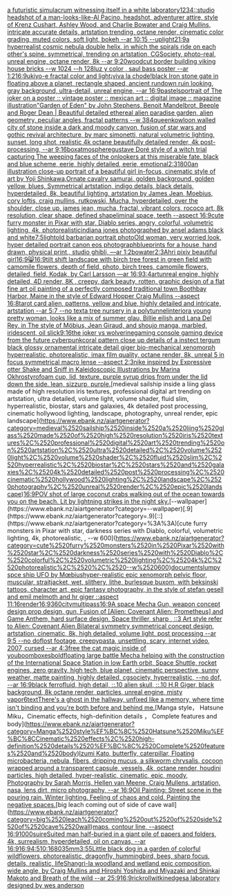 [a futuristic simulacrum witnessing itself in a white laboratory](https://www.ebank.nz/aiartgenerator?category=a%2520futuristic%2520simulacrum%2520witnessing%2520itself%2520in%2520a%2520white%2520laboratory)[1234](https://www.ebank.nz/aiartgenerator?category=1234)[::](https://www.ebank.nz/aiartgenerator?category=%3A%3A)[studio headshot of a man-looks-like-Al Pacino, headshot, adventurer attire, style of Krenz Cushart, Ashley Wood, and Charlie Bowater and Craig Mullins, intricate accurate details, artstation trending, octane render, cinematic color grading, muted colors, soft light, bokeh --ar 10:15 --uplight](https://www.ebank.nz/aiartgenerator?category=studio%2520headshot%2520of%2520a%2520man-looks-like-Al%2520Pacino%2C%2520headshot%2C%2520adventurer%2520attire%2C%2520style%2520of%2520Krenz%2520Cushart%2C%2520Ashley%2520Wood%2C%2520and%2520Charlie%2520Bowater%2520and%2520Craig%2520Mullins%2C%2520intricate%2520accurate%2520details%2C%2520artstation%2520trending%2C%2520octane%2520render%2C%2520cinematic%2520color%2520grading%2C%2520muted%2520colors%2C%2520soft%2520light%2C%2520bokeh%2520--ar%252010%3A15%2520--uplight)[21:9](https://www.ebank.nz/aiartgenerator?category=21%3A9)[a hyperrealist cosmic nebula double helix, in which the spirals ride on each other's spine. symmetrical, trending on artstation, CGSociety, photo-real, unreal engine, octane render, 8k --ar 9:20](https://www.ebank.nz/aiartgenerator?category=a%2520hyperrealist%2520cosmic%2520nebula%2520double%2520helix%2C%2520in%2520which%2520the%2520spirals%2520ride%2520on%2520each%2520other%27s%2520spine.%2520symmetrical%2C%2520trending%2520on%2520artstation%2C%2520CGSociety%2C%2520photo-real%2C%2520unreal%2520engine%2C%2520octane%2520render%2C%25208k%2520--ar%25209%3A20)[woodcut border building viking house bricks --w 1024 --h 128](https://www.ebank.nz/aiartgenerator?category=woodcut%2520border%2520building%2520viking%2520house%2520bricks%2520--w%25201024%2520--h%2520128)[luz y color , saul bass poster --ar 1:2](https://www.ebank.nz/aiartgenerator?category=luz%2520y%2520color%2520%2C%2520saul%2520bass%2520poster%2520--ar%25201%3A2)[16:9](https://www.ebank.nz/aiartgenerator?category=16%3A9)[ukiyo-e fractal color and light](https://www.ebank.nz/aiartgenerator?category=ukiyo-e%2520fractal%2520color%2520and%2520light)[¡viva la chode!](https://www.ebank.nz/aiartgenerator?category=%C2%A1viva%2520la%2520chode%21)[black Iron stone gate in floating above a planet, rectangle shaped, ancient rundown ruin looking, gray background, ultra-detail, unreal engine, --ar 16:9](https://www.ebank.nz/aiartgenerator?category=black%2520Iron%2520stone%2520gate%2520in%2520floating%2520above%2520a%2520planet%2C%2520rectangle%2520shaped%2C%2520ancient%2520rundown%2520ruin%2520looking%2C%2520gray%2520background%2C%2520ultra-detail%2C%2520unreal%2520engine%2C%2520--ar%252016%3A9)[pastels](https://www.ebank.nz/aiartgenerator?category=pastels)[portrait of The joker on a poster :: vintage poster :: mexican art :: digital image :: magazine illustration](https://www.ebank.nz/aiartgenerator?category=portrait%2520of%2520The%2520joker%2520on%2520a%2520poster%2520%3A%3A%2520vintage%2520poster%2520%3A%3A%2520mexican%2520art%2520%3A%3A%2520digital%2520image%2520%3A%3A%2520magazine%2520illustration)["Garden of Eden" by John Stephens, Benoit Mandelbrot, Beeple and Roger Dean | Beautiful detailed ethereal alien paradise garden, alien geometry, peculiar angles, fractal patterns --w 384](https://www.ebank.nz/aiartgenerator?category=%22Garden%2520of%2520Eden%22%2520by%2520John%2520Stephens%2C%2520Benoit%2520Mandelbrot%2C%2520Beeple%2520and%2520Roger%2520Dean%2520%7C%2520Beautiful%2520detailed%2520ethereal%2520alien%2520paradise%2520garden%2C%2520alien%2520geometry%2C%2520peculiar%2520angles%2C%2520fractal%2520patterns%2520--w%2520384)[queen](https://www.ebank.nz/aiartgenerator?category=queen)[kowloon walled city of stone inside a dark and moody canyon, fusion of star wars and gothic revival architecture, by marc simonetti, natural volumetric lighting, sunset, long shot, realistic 4k octane beautifully detailed render, 4k post-processing, --ar 9:16](https://www.ebank.nz/aiartgenerator?category=kowloon%2520walled%2520city%2520of%2520stone%2520inside%2520a%2520dark%2520and%2520moody%2520canyon%2C%2520fusion%2520of%2520star%2520wars%2520and%2520gothic%2520revival%2520architecture%2C%2520by%2520marc%2520simonetti%2C%2520natural%2520volumetric%2520lighting%2C%2520sunset%2C%2520long%2520shot%2C%2520realistic%25204k%2520octane%2520beautifully%2520detailed%2520render%2C%25204k%2520post-processing%2C%2520--ar%25209%3A16)[box](https://www.ebank.nz/aiartgenerator?category=box)[atmosphere](https://www.ebank.nz/aiartgenerator?category=atmosphere)[gustave Doré style of a witch trial capturing The weeping faces of the onlookers at this miserable fate. black and blue scheme, eerie, highly detailed, eerie, emotional](https://www.ebank.nz/aiartgenerator?category=gustave%2520Dor%C3%A9%2520style%2520of%2520a%2520witch%2520trial%2520capturing%2520The%2520weeping%2520faces%2520of%2520the%2520onlookers%2520at%2520this%2520miserable%2520fate.%2520black%2520and%2520blue%2520scheme%2C%2520eerie%2C%2520highly%2520detailed%2C%2520eerie%2C%2520emotional)[2:3](https://www.ebank.nz/aiartgenerator?category=2%3A3)[1](https://www.ebank.nz/aiartgenerator?category=1)[800](https://www.ebank.nz/aiartgenerator?category=800)[an illustration close-up portrait of a beautiful girl in-focus, cinematic style of art by Yoji Shinkawa,Ornate cavalry samurai, golden background, golden yellow, blues, Symmetrical artstation, indigo details, black details, hyperdetailed, 8k, beautiful lighting, artstation by James Jean, Moebius, cory loftis, craig mullins, rutkowski, Mucha, hyperdetailed, over the shoulder, close up, james jean, mucha, fractal, vibrant colors, rococo art, 8k resolution, clear shape, defined shape](https://www.ebank.nz/aiartgenerator?category=an%2520illustration%2520close-up%2520portrait%2520of%2520a%2520beautiful%2520girl%2520in-focus%2C%2520cinematic%2520style%2520of%2520art%2520by%2520Yoji%2520Shinkawa%2COrnate%2520cavalry%2520samurai%2C%2520golden%2520background%2C%2520golden%2520yellow%2C%2520blues%2C%2520Symmetrical%2520artstation%2C%2520indigo%2520details%2C%2520black%2520details%2C%2520hyperdetailed%2C%25208k%2C%2520beautiful%2520lighting%2C%2520artstation%2520by%2520James%2520Jean%2C%2520Moebius%2C%2520cory%2520loftis%2C%2520craig%2520mullins%2C%2520rutkowski%2C%2520Mucha%2C%2520hyperdetailed%2C%2520over%2520the%2520shoulder%2C%2520close%2520up%2C%2520james%2520jean%2C%2520mucha%2C%2520fractal%2C%2520vibrant%2520colors%2C%2520rococo%2520art%2C%25208k%2520resolution%2C%2520clear%2520shape%2C%2520defined%2520shape)[liminal space, teeth --aspect 16:9](https://www.ebank.nz/aiartgenerator?category=liminal%2520space%2C%2520teeth%2520--aspect%252016%3A9)[cute furry monster in Pixar with star, Diablo series, angry, colorful, volumetric lighting, 4k, photorealistic](https://www.ebank.nz/aiartgenerator?category=cute%2520furry%2520monster%2520in%2520Pixar%2520with%2520star%2C%2520Diablo%2520series%2C%2520angry%2C%2520colorful%2C%2520volumetric%2520lighting%2C%25204k%2C%2520photorealistic)[indiana jones photographed by ansel adams black and white](https://www.ebank.nz/aiartgenerator?category=indiana%2520jones%2520photographed%2520by%2520ansel%2520adams%2520black%2520and%2520white)[7:5](https://www.ebank.nz/aiartgenerator?category=7%3A5)[light](https://www.ebank.nz/aiartgenerator?category=light)[old barbarian portrait photo](https://www.ebank.nz/aiartgenerator?category=old%2520barbarian%2520portrait%2520photo)[Old woman, very worried look, hyper detailed portrait canon eos photograph](https://www.ebank.nz/aiartgenerator?category=Old%2520woman%2C%2520very%2520worried%2520look%2C%2520hyper%2520detailed%2520portrait%2520canon%2520eos%2520photograph)[blueprints for a house, hand drawn, physical print,, studio ghibli,   —ar 1:2](https://www.ebank.nz/aiartgenerator?category=blueprints%2520for%2520a%2520house%2C%2520hand%2520drawn%2C%2520physical%2520print%2C%2C%2520studio%2520ghibli%2C%2520%2520%2520%E2%80%94ar%25201%3A2)[bowater](https://www.ebank.nz/aiartgenerator?category=bowater)[2:3](https://www.ebank.nz/aiartgenerator?category=2%3A3)[Ahri pixiv beautiful girl](https://www.ebank.nz/aiartgenerator?category=Ahri%2520pixiv%2520beautiful%2520girl)[16:9](https://www.ebank.nz/aiartgenerator?category=16%3A9)[😸](https://www.ebank.nz/aiartgenerator?category=%F0%9F%98%B8)[16:9](https://www.ebank.nz/aiartgenerator?category=16%3A9)[tilt shift landscape with birch tree forest in green field with camomile flowers, depth of field, photo, birch trees, camomile flowers, detailed, field, Kodak, by Carl Larsson —ar 16:9](https://www.ebank.nz/aiartgenerator?category=tilt%2520shift%2520landscape%2520with%2520birch%2520tree%2520forest%2520in%2520green%2520field%2520with%2520camomile%2520flowers%2C%2520depth%2520of%2520field%2C%2520photo%2C%2520birch%2520trees%2C%2520camomile%2520flowers%2C%2520detailed%2C%2520field%2C%2520Kodak%2C%2520by%2520Carl%2520Larsson%2520%E2%80%94ar%252016%3A9)[3:4](https://www.ebank.nz/aiartgenerator?category=3%3A4)[art](https://www.ebank.nz/aiartgenerator?category=art)[unreal engine, highly detailed, 4D render, 8K , creepy, dark beauty, rotten, graphic design of a flat fine art oil painting of a perfectly composed traditional town Boothbay Harbor, Maine in the style of Edward Hopper Craig Mullins --aspect 16:8](https://www.ebank.nz/aiartgenerator?category=unreal%2520engine%2C%2520highly%2520detailed%2C%25204D%2520render%2C%25208K%2520%2C%2520creepy%2C%2520dark%2520beauty%2C%2520rotten%2C%2520graphic%2520design%2520of%2520a%2520flat%2520fine%2520art%2520oil%2520painting%2520of%2520a%2520perfectly%2520composed%2520traditional%2520town%2520Boothbay%2520Harbor%2C%2520Maine%2520in%2520the%2520style%2520of%2520Edward%2520Hopper%2520Craig%2520Mullins%2520--aspect%252016%3A8)[tarot card alien, patterns, yellow and blue, highly detailed and intricate, artstation --ar 5:7 --no text](https://www.ebank.nz/aiartgenerator?category=tarot%2520card%2520alien%2C%2520patterns%2C%2520yellow%2520and%2520blue%2C%2520highly%2520detailed%2520and%2520intricate%2C%2520artstation%2520--ar%25205%3A7%2520--no%2520text)[a tree nursery in a polytunnel](https://www.ebank.nz/aiartgenerator?category=a%2520tree%2520nursery%2520in%2520a%2520polytunnel)[interior](https://www.ebank.nz/aiartgenerator?category=interior)[a young pretty woman, looks like a mix of summer glau, Billie eilish and Lana Del Rey, in The style of Möbius, Jean Giraud, and shoujo manga, marbled, iridescent, oil slick](https://www.ebank.nz/aiartgenerator?category=a%2520young%2520pretty%2520woman%2C%2520looks%2520like%2520a%2520mix%2520of%2520summer%2520glau%2C%2520Billie%2520eilish%2520and%2520Lana%2520Del%2520Rey%2C%2520in%2520The%2520style%2520of%2520M%C3%B6bius%2C%2520Jean%2520Giraud%2C%2520and%2520shoujo%2520manga%2C%2520marbled%2C%2520iridescent%2C%2520oil%2520slick)[9:16](https://www.ebank.nz/aiartgenerator?category=9%3A16)[the joker vs wolverine](https://www.ebank.nz/aiartgenerator?category=the%2520joker%2520vs%2520wolverine)[gaming console gaming device from the future cyberpunk](https://www.ebank.nz/aiartgenerator?category=gaming%2520console%2520gaming%2520device%2520from%2520the%2520future%2520cyberpunk)[coral pattern close up details of a instect tergum black glossy ornamental intricate detail giger bio-mechanical xenomorph hyperrealistic, photorealistic, imax film quality, octane render, 8k, unreal 5 in focus symmetrical macro lense --aspect 2:3](https://www.ebank.nz/aiartgenerator?category=coral%2520pattern%2520close%2520up%2520details%2520of%2520a%2520instect%2520tergum%2520black%2520glossy%2520ornamental%2520intricate%2520detail%2520giger%2520bio-mechanical%2520xenomorph%2520hyperrealistic%2C%2520photorealistic%2C%2520imax%2520film%2520quality%2C%2520octane%2520render%2C%25208k%2C%2520unreal%25205%2520in%2520focus%2520symmetrical%2520macro%2520lense%2520--aspect%25202%3A3)[nike inspired by Expressive otter Shake and Sniff in Kaleidoscopic Illustrations by Marina Okhro](https://www.ebank.nz/aiartgenerator?category=nike%2520inspired%2520by%2520Expressive%2520otter%2520Shake%2520and%2520Sniff%2520in%2520Kaleidoscopic%2520Illustrations%2520by%2520Marina%2520Okhro)[styrofoam cup, lid, texture. purple syrup drips from under the lid down the side. lean, sizzurp, purple.](https://www.ebank.nz/aiartgenerator?category=styrofoam%2520cup%2C%2520lid%2C%2520texture.%2520purple%2520syrup%2520drips%2520from%2520under%2520the%2520lid%2520down%2520the%2520side.%2520lean%2C%2520sizzurp%2C%2520purple.)[medieval sailship inside a liing glass made of high resolution iris textures, professional digital art trending on artstation, ultra detailed, volume light, volume shader, fluid slim, hyperrealistic, biostar, stars and galaxies, 4k detailed post processing, cinematic hollywood lighting, landscape, photography, unreal render, epic landscape](https://www.ebank.nz/aiartgenerator?category=medieval%2520sailship%2520inside%2520a%2520liing%2520glass%2520made%2520of%2520high%2520resolution%2520iris%2520textures%2C%2520professional%2520digital%2520art%2520trending%2520on%2520artstation%2C%2520ultra%2520detailed%2C%2520volume%2520light%2C%2520volume%2520shader%2C%2520fluid%2520slim%2C%2520hyperrealistic%2C%2520biostar%2C%2520stars%2520and%2520galaxies%2C%25204k%2520detailed%2520post%2520processing%2C%2520cinematic%2520hollywood%2520lighting%2C%2520landscape%2C%2520photography%2C%2520unreal%2520render%2C%2520epic%2520landscape)[16:9](https://www.ebank.nz/aiartgenerator?category=16%3A9)[POV shot of large coconut crabs walking out of the ocean towards you on the beach. Lit by lightning strikes in the night sky.](https://www.ebank.nz/aiartgenerator?category=POV%2520shot%2520of%2520large%2520coconut%2520crabs%2520walking%2520out%2520of%2520the%2520ocean%2520towards%2520you%2520on%2520the%2520beach.%2520Lit%2520by%2520lightning%2520strikes%2520in%2520the%2520night%2520sky.)[--wallpaper](https://www.ebank.nz/aiartgenerator?category=--wallpaper)[.9](https://www.ebank.nz/aiartgenerator?category=.9)[::](https://www.ebank.nz/aiartgenerator?category=%3A%3A)[cute furry monsters in Pixar with star, darkness series with Diablo, colorful, volumetric lighting, 4k, photorealistic, , --w 600](https://www.ebank.nz/aiartgenerator?category=cute%2520furry%2520monsters%2520in%2520Pixar%2520with%2520star%2C%2520darkness%2520series%2520with%2520Diablo%2C%2520colorful%2C%2520volumetric%2520lighting%2C%25204k%2C%2520photorealistic%2C%2520%2C%2520--w%2520600)[documents](https://www.ebank.nz/aiartgenerator?category=documents)[lumpy spce ship UFO by Mœbius](https://www.ebank.nz/aiartgenerator?category=lumpy%2520spce%2520ship%2520UFO%2520by%2520M%C5%93bius)[hyper-realistic epic xenomorph pelvic floor, muscular, straitjacket, wet, slithery, lithe, burlesque buxom, with beksinski tattoos, character art, epic fantasy photography, in the style of stefan gesell and emil melmoth and hr giger ::aspect 11:16](https://www.ebank.nz/aiartgenerator?category=hyper-realistic%2520epic%2520xenomorph%2520pelvic%2520floor%2C%2520muscular%2C%2520straitjacket%2C%2520wet%2C%2520slithery%2C%2520lithe%2C%2520burlesque%2520buxom%2C%2520with%2520beksinski%2520tattoos%2C%2520character%2520art%2C%2520epic%2520fantasy%2520photography%2C%2520in%2520the%2520style%2520of%2520stefan%2520gesell%2520and%2520emil%2520melmoth%2520and%2520hr%2520giger%2520%3A%3Aaspect%252011%3A16)[render](https://www.ebank.nz/aiartgenerator?category=render)[16:9](https://www.ebank.nz/aiartgenerator?category=16%3A9)[360](https://www.ebank.nz/aiartgenerator?category=360)[city](https://www.ebank.nz/aiartgenerator?category=city)[multipass](https://www.ebank.nz/aiartgenerator?category=multipass)[16:9](https://www.ebank.nz/aiartgenerator?category=16%3A9)[A space Mecha Gun,  weapon concept design,prop design, gun, Fusion of [Alien: Covenant Alien: Prometheus] and Game Anthem,  hard surface design, Space thriller, sharp , ::3  Art style refer to Alien: Covenant Alien   Bilateral symmetry       symmetrical   concept design,  artstation, cinematic,  8k, high detailed,  volume light,  post processing    --ar 9:5   --no dof](https://www.ebank.nz/aiartgenerator?category=A%2520space%2520Mecha%2520Gun%2C%2520%2520weapon%2520concept%2520design%2Cprop%2520design%2C%2520gun%2C%2520Fusion%2520of%2520%5BAlien%3A%2520Covenant%2520Alien%3A%2520Prometheus%5D%2520and%2520Game%2520Anthem%2C%2520%2520hard%2520surface%2520design%2C%2520Space%2520thriller%2C%2520sharp%2520%2C%2520%3A%3A3%2520%2520Art%2520style%2520refer%2520to%2520Alien%3A%2520Covenant%2520Alien%2520%2520%2520Bilateral%2520symmetry%2520%2520%2520%2520%2520%2520%2520symmetrical%2520%2520%2520concept%2520design%2C%2520%2520artstation%2C%2520cinematic%2C%2520%25208k%2C%2520high%2520detailed%2C%2520%2520volume%2520light%2C%2520%2520post%2520processing%2520%2520%2520%2520--ar%25209%3A5%2520%2520%2520--no%2520dof)[lost footage, creepypasta, unsettling, scary, internet video, 2007, cursed --ar 4:3](https://www.ebank.nz/aiartgenerator?category=lost%2520footage%2C%2520creepypasta%2C%2520unsettling%2C%2520scary%2C%2520internet%2520video%2C%25202007%2C%2520cursed%2520--ar%25204%3A3)[free the cat magic inside of you](https://www.ebank.nz/aiartgenerator?category=free%2520the%2520cat%2520magic%2520inside%2520of%2520you)[boomboxes](https://www.ebank.nz/aiartgenerator?category=boomboxes)[bold](https://www.ebank.nz/aiartgenerator?category=bold)[floating large battle Mecha helping with the construction of the International Space Station in low Earth orbit, Space Shuttle, rocket engines, zero gravity, high tech, blue planet, cinematic perspective, sunny weather, matte painting, highly detailed, cgsociety, hyperrealistic, --no dof, --ar 16:9](https://www.ebank.nz/aiartgenerator?category=floating%2520large%2520battle%2520Mecha%2520helping%2520with%2520the%2520construction%2520of%2520the%2520International%2520Space%2520Station%2520in%2520low%2520Earth%2520orbit%2C%2520Space%2520Shuttle%2C%2520rocket%2520engines%2C%2520zero%2520gravity%2C%2520high%2520tech%2C%2520blue%2520planet%2C%2520cinematic%2520perspective%2C%2520sunny%2520weather%2C%2520matte%2520painting%2C%2520highly%2520detailed%2C%2520cgsociety%2C%2520hyperrealistic%2C%2520--no%2520dof%2C%2520--ar%252016%3A9)[black ferrofluid, high detail, ::.10 alien skull, ::.10 H.R Giger, black background, 8k octane render, particles, unreal engine, misty vapor](https://www.ebank.nz/aiartgenerator?category=black%2520ferrofluid%2C%2520high%2520detail%2C%2520%3A%3A.10%2520alien%2520skull%2C%2520%3A%3A.10%2520H.R%2520Giger%2C%2520black%2520background%2C%25208k%2520octane%2520render%2C%2520particles%2C%2520unreal%2520engine%2C%2520misty%2520vapor)[6](https://www.ebank.nz/aiartgenerator?category=6)[text](https://www.ebank.nz/aiartgenerator?category=text)[There's a ghost in the hallway, unfixed like a memory, where time isn't binding and you're both before and behind me.](https://www.ebank.nz/aiartgenerator?category=There%27s%2520a%2520ghost%2520in%2520the%2520hallway%2C%2520unfixed%2520like%2520a%2520memory%2C%2520where%2520time%2520isn%27t%2520binding%2520and%2520you%27re%2520both%2520before%2520and%2520behind%2520me.)[Manga style， Hatsune Miku，Cinematic effects, high-definition details ， Complete features and body](https://www.ebank.nz/aiartgenerator?category=Manga%2520style%EF%BC%8C%2520Hatsune%2520Miku%EF%BC%8CCinematic%2520effects%2C%2520high-definition%2520details%2520%EF%BC%8C%2520Complete%2520features%2520and%2520body)[Izumi Kato, butterfly, caterpillar, Floating microbacteria, nebula, fibers, dripping mucus, a silkworm chrysalis, cocoon wrapped around a transparent capsule, vessels, 4k, octane render, houdini particles, high detailed, hyper-realistic, cinematic, epic, moody, Photography by Sarah Morris, Hellen van Meene, Craig Mullens, artstation, nasa, lens dirt, micro photography, --ar 16:9](https://www.ebank.nz/aiartgenerator?category=Izumi%2520Kato%2C%2520butterfly%2C%2520caterpillar%2C%2520Floating%2520microbacteria%2C%2520nebula%2C%2520fibers%2C%2520dripping%2520mucus%2C%2520a%2520silkworm%2520chrysalis%2C%2520cocoon%2520wrapped%2520around%2520a%2520transparent%2520capsule%2C%2520vessels%2C%25204k%2C%2520octane%2520render%2C%2520houdini%2520particles%2C%2520high%2520detailed%2C%2520hyper-realistic%2C%2520cinematic%2C%2520epic%2C%2520moody%2C%2520Photography%2520by%2520Sarah%2520Morris%2C%2520Hellen%2520van%2520Meene%2C%2520Craig%2520Mullens%2C%2520artstation%2C%2520nasa%2C%2520lens%2520dirt%2C%2520micro%2520photography%2C%2520--ar%252016%3A9)[Oil Painting: Street scene in the pouring rain. Winter lighting. Feeling of chaos and cold. Painting the negative spaces.](https://www.ebank.nz/aiartgenerator?category=Oil%2520Painting%3A%2520Street%2520scene%2520in%2520the%2520pouring%2520rain.%2520Winter%2520lighting.%2520Feeling%2520of%2520chaos%2520and%2520cold.%2520Painting%2520the%2520negative%2520spaces.)[big leach coming out of side of cave wall](https://www.ebank.nz/aiartgenerator?category=big%2520leach%2520coming%2520out%2520of%2520side%2520of%2520cave%2520wall)[maps, contour line,  --aspect 16:9](https://www.ebank.nz/aiartgenerator?category=maps%2C%2520contour%2520line%2C%2520%2520--aspect%252016%3A9)[1000](https://www.ebank.nz/aiartgenerator?category=1000)[suire](https://www.ebank.nz/aiartgenerator?category=suire)[Suited man half-buried in a giant pile of papers and folders, 4k, surrealism, hyperdetailed, oil on canvas, --ar 16:9](https://www.ebank.nz/aiartgenerator?category=Suited%2520man%2520half-buried%2520in%2520a%2520giant%2520pile%2520of%2520papers%2520and%2520folders%2C%25204k%2C%2520surrealism%2C%2520hyperdetailed%2C%2520oil%2520on%2520canvas%2C%2520--ar%252016%3A9)[16:9](https://www.ebank.nz/aiartgenerator?category=16%3A9)[4:5](https://www.ebank.nz/aiartgenerator?category=4%3A5)[10:16](https://www.ebank.nz/aiartgenerator?category=10%3A16)[80](https://www.ebank.nz/aiartgenerator?category=80)[35mm](https://www.ebank.nz/aiartgenerator?category=35mm)[3:5](https://www.ebank.nz/aiartgenerator?category=3%3A5)[5](https://www.ebank.nz/aiartgenerator?category=5)[Little black dog in a garden of colorful wildflowers, photorealistic, dragonfly, hummingbird, bees, sharp focus, details, realistic, life](https://www.ebank.nz/aiartgenerator?category=Little%2520black%2520dog%2520in%2520a%2520garden%2520of%2520colorful%2520wildflowers%2C%2520photorealistic%2C%2520dragonfly%2C%2520hummingbird%2C%2520bees%2C%2520sharp%2520focus%2C%2520details%2C%2520realistic%2C%2520life)[Shangri-la woodland and wetland,epic composition, wide angle, by Craig Mullins and Hiroshi Yoshida and Miyazaki and Shinkai Makoto and Breath of the wild --ar 25:9](https://www.ebank.nz/aiartgenerator?category=Shangri-la%2520woodland%2520and%2520wetland%2Cepic%2520composition%2C%2520wide%2520angle%2C%2520by%2520Craig%2520Mullins%2520and%2520Hiroshi%2520Yoshida%2520and%2520Miyazaki%2520and%2520Shinkai%2520Makoto%2520and%2520Breath%2520of%2520the%2520wild%2520--ar%252025%3A9)[16:9](https://www.ebank.nz/aiartgenerator?category=16%3A9)[rickroll](https://www.ebank.nz/aiartgenerator?category=rickroll)[witkin](https://www.ebank.nz/aiartgenerator?category=witkin)[edges](https://www.ebank.nz/aiartgenerator?category=edges)[a laboratory designed by wes anderson](https://www.ebank.nz/aiartgenerator?category=a%2520laboratory%2520designed%2520by%2520wes%2520anderson)